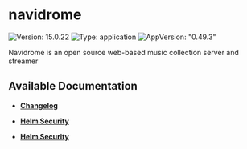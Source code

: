 # navidrome

![Version: 15.0.22](https://img.shields.io/badge/Version-15.0.22-informational?style=flat-square) ![Type: application](https://img.shields.io/badge/Type-application-informational?style=flat-square) ![AppVersion: "0.49.3"](https://img.shields.io/badge/AppVersion-"0.49.3"-informational?style=flat-square)

Navidrome is an open source web-based music collection server and streamer

## Available Documentation

- [**Changelog**](CHANGELOG)

- [**Helm Security**](container-security)

- [**Helm Security**](helm-security)

